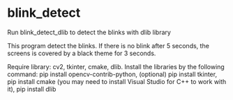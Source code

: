 # blink_detect
Run blink_detect_dlib to detect the blinks with dlib library

This program detect the blinks. If there is no blink after 5 seconds, the screens is covered by a black theme for 3 seconds.

Require library: cv2, tkinter, cmake, dlib.
Install the libraries by the following command:
pip install opencv-contrib-python, 
(optional) pip install tkinter,
pip install cmake (you may need to install Visual Studio for C++ to work with it),
pip install dlib
